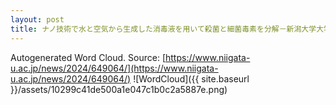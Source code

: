 ```yaml
---
layout: post
title: ナノ技術で水と空気から生成した消毒液を用いて殺菌と細菌毒素を分解－新潟大学大学院生らが報告－
---
```

Autogenerated Word Cloud.
Source\: [https://www.niigata-u.ac.jp/news/2024/649064/](https://www.niigata-u.ac.jp/news/2024/649064/)
![WordCloud]({{ site.baseurl }}/assets/10299c41de500a1e047c1b0c2a5887e.png)